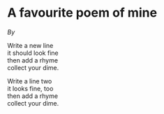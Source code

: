 # A favourite poem of mine

*By <Write Your Name Here>*

Write a new line  
it should look fine  
then add a rhyme  
collect your dime.

Write a line two  
it looks fine, too  
then add a rhyme  
collect your dime.
